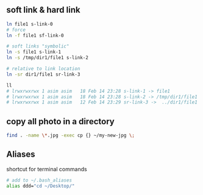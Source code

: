 ## soft link & hard link
```bash
ln file1 s-link-0
# force
ln -f file1 sf-link-0

# soft links "symbolic"
ln -s file1 s-link-1
ln -s /tmp/dir1/file1 s-link-2

# relative to link location
ln -sr dir1/file1 sr-link-3

ll 
# lrwxrwxrwx 1 asim asim   18 Feb 14 23:28 s-link-1 -> file1
# lrwxrwxrwx 1 asim asim   18 Feb 14 23:28 s-link-2 -> /tmp/dir1/file1
# lrwxrwxrwx 1 asim asim   12 Feb 14 23:29 sr-link-3 ->  ../dir1/file1
```


## copy all photo in a directory
```bash
find . -name \*.jpg -exec cp {} ~/my-new-jpg \;
```


## Aliases 
shortcut for terminal commands
```bash
# add to ~/.bash_aliases
alias ddd="cd ~/Desktop/"
```
